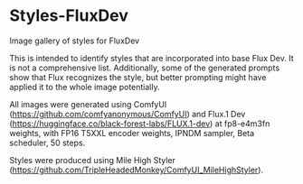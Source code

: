 # Styles-FluxDev
Image gallery of styles for FluxDev

This is intended to identify styles that are incorporated into base Flux Dev. It is not a comprehensive list. Additionally, some of the generated prompts show that Flux recognizes the style, but better prompting might have applied it to the whole image potentially. 

All images were generated using ComfyUI (https://github.com/comfyanonymous/ComfyUI) and Flux.1 Dev (https://huggingface.co/black-forest-labs/FLUX.1-dev) at fp8-e4m3fn weights, with FP16 T5XXL encoder weights, IPNDM sampler, Beta scheduler, 50 steps. 

Styles were produced using Mile High Styler (https://github.com/TripleHeadedMonkey/ComfyUI_MileHighStyler). 
